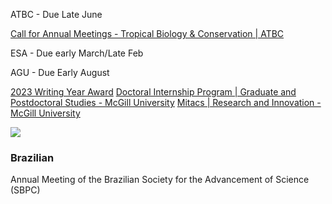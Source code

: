 ATBC - Due Late June

[Call for Annual Meetings - Tropical Biology & Conservation | ATBC](https://tropicalbiology.org/call-for-annual-meetings/)  

ESA - Due early March/Late Feb

AGU - Due Early August

[2023 Writing Year Award](https://www.mcgill.ca/biology/files/biology/2023_writing_year_award_application.pdf)
[Doctoral Internship Program | Graduate and Postdoctoral Studies - McGill University](https://www.mcgill.ca/gps/funding/internship-funding-opportunities/dip)
[Mitacs | Research and Innovation - McGill University](https://www.mcgill.ca/research/research/funding/federal/mitacs)

![](https://i.imgur.com/8deRPa4.png)



### Brazilian
Annual Meeting of the Brazilian Society for the Advancement of Science (SBPC)